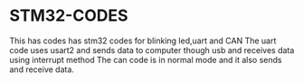 # STM32-CODES
This has codes has stm32 codes for blinking led,uart and CAN
The uart code uses usart2 and sends data to computer though usb and receives data using interrupt method
The can code is in normal mode and it also sends and receive data.
